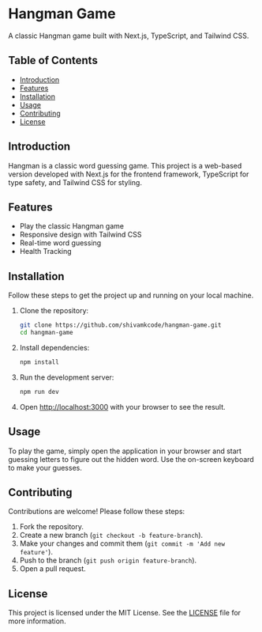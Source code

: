 # Hangman Game

A classic Hangman game built with Next.js, TypeScript, and Tailwind CSS.

## Table of Contents

- [Introduction](#introduction)
- [Features](#features)
- [Installation](#installation)
- [Usage](#usage)
- [Contributing](#contributing)
- [License](#license)

## Introduction

Hangman is a classic word guessing game. This project is a web-based version developed with Next.js for the frontend framework, TypeScript for type safety, and Tailwind CSS for styling.

## Features

- Play the classic Hangman game
- Responsive design with Tailwind CSS
- Real-time word guessing
- Health Tracking

## Installation

Follow these steps to get the project up and running on your local machine.

1. Clone the repository:
    ```bash
    git clone https://github.com/shivamkcode/hangman-game.git
    cd hangman-game
    ```

2. Install dependencies:
    ```bash
    npm install
    ```

3. Run the development server:
    ```bash
    npm run dev
    ```

4. Open [http://localhost:3000](http://localhost:3000) with your browser to see the result.

## Usage

To play the game, simply open the application in your browser and start guessing letters to figure out the hidden word. Use the on-screen keyboard to make your guesses.

## Contributing

Contributions are welcome! Please follow these steps:

1. Fork the repository.
2. Create a new branch (`git checkout -b feature-branch`).
3. Make your changes and commit them (`git commit -m 'Add new feature'`).
4. Push to the branch (`git push origin feature-branch`).
5. Open a pull request.

## License

This project is licensed under the MIT License. See the [LICENSE](LICENSE) file for more information.
